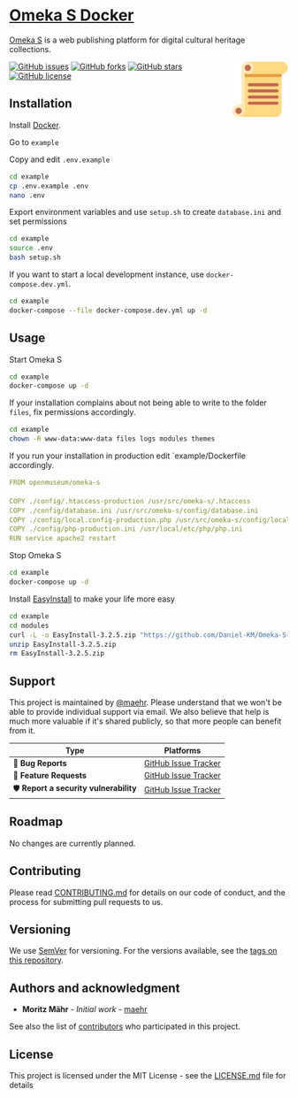 # [Omeka S Docker](https://github.com/open-museum/omeka-s-docker/)

[Omeka S](https://github.com/omeka/omeka-s/) is a web publishing platform for digital cultural heritage collections.

[<img src="android-chrome-512x512.png" align="right" width="100">](https://open-museum.github.io/omeka-s-docker/)

[![GitHub issues](https://img.shields.io/github/issues/maehr/omeka-s-docker.svg)](https://github.com/maehr/omeka-s-docker/issues)
[![GitHub forks](https://img.shields.io/github/forks/maehr/omeka-s-docker.svg)](https://github.com/maehr/omeka-s-docker/network)
[![GitHub stars](https://img.shields.io/github/stars/maehr/omeka-s-docker.svg)](https://github.com/maehr/omeka-s-docker/stargazers)
[![GitHub license](https://img.shields.io/github/license/maehr/omeka-s-docker.svg)](https://github.com/maehr/omeka-s-docker/blob/master/LICENSE.md)

## Installation

Install [Docker](https://www.docker.com/).

Go to `example`

Copy and edit `.env.example`

```bash
cd example
cp .env.example .env
nano .env
```

Export environment variables and use `setup.sh` to create `database.ini` and set permissions

```bash
cd example
source .env
bash setup.sh
```

If you want to start a local development instance, use `docker-compose.dev.yml`.

```bash
cd example
docker-compose --file docker-compose.dev.yml up -d
```

## Usage

Start Omeka S

```bash
cd example
docker-compose up -d
```

If your installation complains about not being able to write to the folder `files`, fix permissions accordingly.

```bash
cd example
chown -R www-data:www-data files logs modules themes
```

If you run your installation in production edit `example/Dockerfile accordingly.

```yaml
FROM openmuseum/omeka-s

COPY ./config/.htaccess-production /usr/src/omeka-s/.htaccess
COPY ./config/database.ini /usr/src/omeka-s/config/database.ini
COPY ./config/local.config-production.php /usr/src/omeka-s/config/local.config.php
COPY ./config/php-production.ini /usr/local/etc/php/php.ini
RUN service apache2 restart
```

Stop Omeka S

```bash
cd example
docker-compose up -d
```

Install [EasyInstall](https://github.com/Daniel-KM/Omeka-S-module-EasyInstall) to make your life more easy

```bash
cd example
cd modules
curl -L -o EasyInstall-3.2.5.zip "https://github.com/Daniel-KM/Omeka-S-module-EasyInstall/releases/download/3.2.5/EasyInstall-3.2.5.zip"
unzip EasyInstall-3.2.5.zip
rm EasyInstall-3.2.5.zip
```

## Support

This project is maintained by [@maehr](https://github.com/maehr). Please understand that we won't be able to provide individual support via email. We also believe that help is much more valuable if it's shared publicly, so that more people can benefit from it.

| Type                   | Platforms                                                    |
| ---------------------- | ------------------------------------------------------------ |
| 🚨 **Bug Reports**      | [GitHub Issue Tracker](https://github.com/maehr/omeka-s-docker/issues) |
| 🎁 **Feature Requests** | [GitHub Issue Tracker](https://github.com/maehr/omeka-s-docker/issues) |
| 🛡 **Report a security vulnerability**      | [GitHub Issue Tracker](https://github.com/maehr/omeka-s-docker/issues) |

## Roadmap

No changes are currently planned.

## Contributing

Please read [CONTRIBUTING.md](CONTRIBUTING.md) for details on our code of conduct, and the process for submitting pull requests to us.

## Versioning

We use [SemVer](http://semver.org/) for versioning. For the versions available, see the [tags on this repository](https://github.com/maehr/omeka-s-docker/tags).

## Authors and acknowledgment

- **Moritz Mähr** - _Initial work_ - [maehr](https://github.com/maehr)

See also the list of [contributors](https://github.com/maehr/omeka-s-docker/graphs/contributors) who participated in this project.

## License

This project is licensed under the MIT License - see the [LICENSE.md](LICENSE.md) file for details
